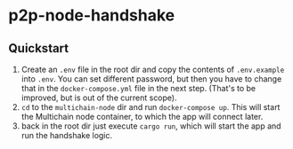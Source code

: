 # p2p-node-handshake

## Quickstart
1. Create an `.env` file in the root dir and copy the contents of `.env.example` into `.env`. You can set different password, but then you have to change that in the `docker-compose.yml` file in the next step. (That's to be improved, but is out of the current scope).
2. `cd` to the `multichain-node` dir and run `docker-compose up`. This will start the Multichain node container, to which the app will connect later.
3. back in the root dir just execute `cargo run`, which will start the app and run the handshake logic.